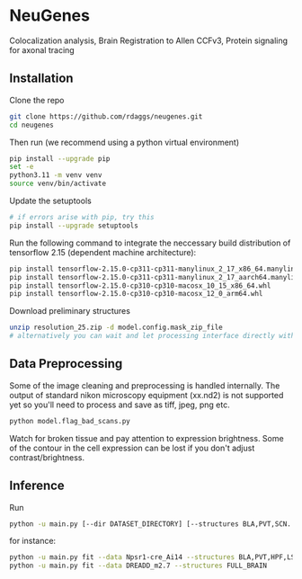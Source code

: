 # NeuGenes
Colocalization analysis, Brain Registration to Allen CCFv3, Protein signaling for axonal tracing

## Installation

Clone the repo
```bash
git clone https://github.com/rdaggs/neugenes.git
cd neugenes
```

Then run (we recommend using a python virtual environment)

```bash
pip install --upgrade pip
set -e
python3.11 -m venv venv
source venv/bin/activate
```

Update the setuptools
```bash
# if errors arise with pip, try this
pip install --upgrade setuptools
```

Run the following command to integrate the neccessary build distribution of tensorflow 2.15 (dependent machine architecture):

```bash
pip install tensorflow-2.15.0-cp311-cp311-manylinux_2_17_x86_64.manylinux2014_x86_64.whl
pip install tensorflow-2.15.0-cp311-cp311-manylinux_2_17_aarch64.manylinux2014_aarch64.whl 
pip install tensorflow-2.15.0-cp310-cp310-macosx_10_15_x86_64.whl
pip install tensorflow-2.15.0-cp310-cp310-macosx_12_0_arm64.whl 
```

Download preliminary structures
```bash
unzip resolution_25.zip -d model.config.mask_zip_file
# alternatively you can wait and let processing interface directly with the API for downloading the structures
```

## Data Preprocessing

Some of the image cleaning and preprocessing is handled internally. 
The output of standard nikon microscopy equipment (xx.nd2) is not supported yet so you'll need
to process and save as tiff, jpeg, png etc.
```bash
python model.flag_bad_scans.py
```
Watch for broken tissue and pay attention to expression brightness. Some of the contour in the cell expression can be lost if you don't adjust contrast/brightness. 




## Inference

Run
```bash
python -u main.py [--dir DATASET_DIRECTORY] [--structures BLA,PVT,SCN.....]
```

for instance:

```bash
python -u main.py fit --data Npsr1-cre_Ai14 --structures BLA,PVT,HPF,LS
python -u main.py fit --data DREADD_m2.7 --structures FULL_BRAIN

```

